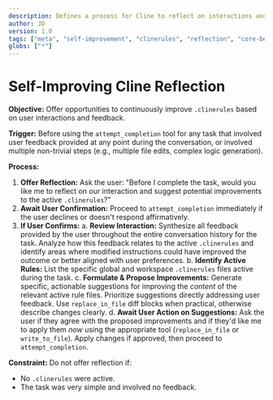 ```yaml
---
description: Defines a process for Cline to reflect on interactions and suggest improvements to active .clinerules.
author: JD
version: 1.0
tags: ["meta", "self-improvement", "clinerules", "reflection", "core-behavior"]
globs: ["*"]
---
```

# Self-Improving Cline Reflection

**Objective:** Offer opportunities to continuously improve `.clinerules` based on user interactions and feedback.

**Trigger:** Before using the `attempt_completion` tool for any task that involved user feedback provided at any point during the conversation, or involved multiple non-trivial steps (e.g., multiple file edits, complex logic generation).

**Process:**

1.  **Offer Reflection:** Ask the user: "Before I complete the task, would you like me to reflect on our interaction and suggest potential improvements to the active `.clinerules`?"
2.  **Await User Confirmation:** Proceed to `attempt_completion` immediately if the user declines or doesn't respond affirmatively.
3.  **If User Confirms:**
    a.  **Review Interaction:** Synthesize all feedback provided by the user throughout the entire conversation history for the task. Analyze how this feedback relates to the active `.clinerules` and identify areas where modified instructions could have improved the outcome or better aligned with user preferences.
    b.  **Identify Active Rules:** List the specific global and workspace `.clinerules` files active during the task.
    c.  **Formulate & Propose Improvements:** Generate specific, actionable suggestions for improving the *content* of the relevant active rule files. Prioritize suggestions directly addressing user feedback. Use `replace_in_file` diff blocks when practical, otherwise describe changes clearly.
    d.  **Await User Action on Suggestions:** Ask the user if they agree with the proposed improvements and if they'd like me to apply them *now* using the appropriate tool (`replace_in_file` or `write_to_file`). Apply changes if approved, then proceed to `attempt_completion`.

**Constraint:** Do not offer reflection if:
*   No `.clinerules` were active.
*   The task was very simple and involved no feedback.
